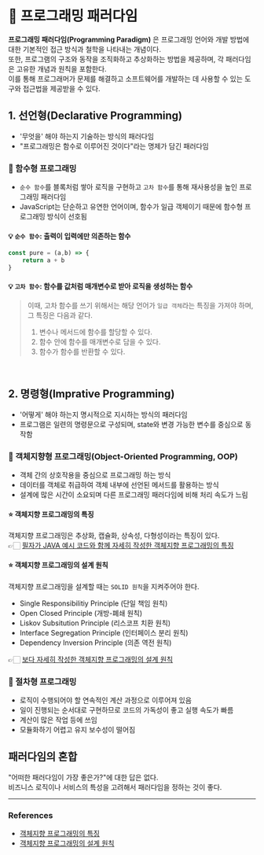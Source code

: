 # 🧮 프로그래밍 패러다임

**프로그래밍 패러다임(Programming Paradigm)** 은 프로그래밍 언어와 개발 방법에 대한 기본적인 접근 방식과 철학을 나타내는 개념이다.       
또한, 프로그램의 구조와 동작을 조직화하고 추상화하는 방법을 제공하며, 각 패러다임은 고유한 개념과 원칙을 포함한다.       
이를 통해 프로그래머가 문제를 해결하고 소프트웨어를 개발하는 데 사용할 수 있는 도구와 접근법을 제공받을 수 있다.



## 1. 선언형(Declarative Programming)
- '무엇을' 해야 하는지 기술하는 방식의 패러다임
- "프로그래밍은 함수로 이루어진 것이다"라는 명제가 담긴 패러다임

### 📍 함수형 프로그래밍
- `순수 함수`를 블록처럼 쌓아 로직을 구현하고 `고차 함수`를 통해 재사용성을 높인 프로그래밍 패러다임
- JavaScript는 단순하고 유연한 언어이며, 함수가 일급 객체이기 때문에 함수형 프로그래밍 방식이 선호됨

#### 💡 `순수 함수`: 출력이 입력에만 의존하는 함수
```javascript
const pure = (a,b) => {
    return a + b
}
```

#### 💡 `고차 함수`: 함수를 값처럼 매개변수로 받아 로직을 생성하는 함수
> 이때, 고차 함수를 쓰기 위해서는 해당 언어가 `일급 객체`라는 특징을 가져야 하며, 그 특징은 다음과 같다.
> 1. 변수나 메서드에 함수를 할당할 수 있다.
> 2. 함수 안에 함수를 매개변수로 담을 수 있다.
> 3. 함수가 함수를 반환할 수 있다.

<br>

## 2. 명령형(Imprative Programming)
- '어떻게' 해야 하는지 명시적으로 지시하는 방식의 패러다임
- 프로그램은 일련의 명령문으로 구성되며, state와 변경 가능한 변수를 중심으로 동작함

### 📍 객체지향형 프로그래밍(Object-Oriented Programming, OOP)
- 객체 간의 상호작용을 중심으로 프로그래밍 하는 방식 
- 데이터를 객체로 취급하여 객체 내부에 선언된 메서드를 활용하는 방식
- 설계에 많은 시간이 소요되며 다른 프로그래밍 패러다임에 비해 처리 속도가 느림


#### ⭐️ 객체지향 프로그래밍의 특징
객체지향 프로그래밍은 추상화, 캡슐화, 상속성, 다형성이라는 특징이 있다.      
👉🏻 [필자가 JAVA 예시 코드와 함께 자세히 작성한 객체지향 프로그래밍의 특징](https://velog.io/@lundy/JAVA-%EA%B0%9D%EC%B2%B4-%EC%A7%80%ED%96%A5-%ED%94%84%EB%A1%9C%EA%B7%B8%EB%9E%98%EB%B0%8D-%EC%BA%A1%EC%8A%90%ED%99%94-%EC%83%81%EC%86%8D-%EC%B6%94%EC%83%81%ED%99%94-%EB%8B%A4%ED%98%95%EC%84%B1)


#### ⭐️ 객체지향 프로그래밍의 설계 원칙
객체지향 프로그래밍을 설계할 때는 `SOLID 원칙`을 지켜주어야 한다.
- Single Responsibilitiy Principle (단일 책임 원칙)
- Open Closed Principle (개방-폐쇄 원칙)
- Liskov Subsitution Principle (리스코프 치환 원칙)
- Interface Segregation Principle (인터페이스 분리 원칙)
- Dependency Inversion Principle (의존 역전 원칙)

👉🏻 [보다 자세히 작성한 객체지향 프로그래밍의 설계 원칙](https://velog.io/@lundy/JAVA-%EA%B0%9D%EC%B2%B4-%EC%A7%80%ED%96%A5-%EC%84%A4%EA%B3%84-SOLID)



### 📍 절차형 프로그래밍
- 로직이 수행되어야 할 연속적인 계산 과정으로 이루어져 있음
- 일이 진행되는 순서대로 구현하므로 코드의 가독성이 좋고 실행 속도가 빠름
- 계산이 많은 작업 등에 쓰임
- 모듈화하기 어렵고 유지 보수성이 떨어짐

## 패러다임의 혼합
"어떠한 패러다임이 가장 좋은가?"에 대한 답은 없다.      
비즈니스 로직이나 서비스의 특성을 고려해서 패러다임을 정하는 것이 좋다.




-------------------------------------------------


### References
- [객체지향 프로그래밍의 특징](https://velog.io/@lundy/JAVA-%EA%B0%9D%EC%B2%B4-%EC%A7%80%ED%96%A5-%ED%94%84%EB%A1%9C%EA%B7%B8%EB%9E%98%EB%B0%8D-%EC%BA%A1%EC%8A%90%ED%99%94-%EC%83%81%EC%86%8D-%EC%B6%94%EC%83%81%ED%99%94-%EB%8B%A4%ED%98%95%EC%84%B1)
- [객체지향 프로그래밍의 설계 원칙](https://velog.io/@lundy/JAVA-%EA%B0%9D%EC%B2%B4-%EC%A7%80%ED%96%A5-%EC%84%A4%EA%B3%84-SOLID)